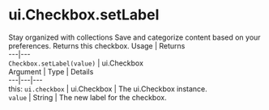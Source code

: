  
#  ui.Checkbox.setLabel
Stay organized with collections  Save and categorize content based on your preferences. 
Returns this checkbox.
Usage | Returns  
---|---  
`Checkbox.setLabel(value)` | ui.Checkbox  
Argument | Type | Details  
---|---|---  
this: `ui.checkbox` | ui.Checkbox | The ui.Checkbox instance.  
`value` | String | The new label for the checkbox.  
